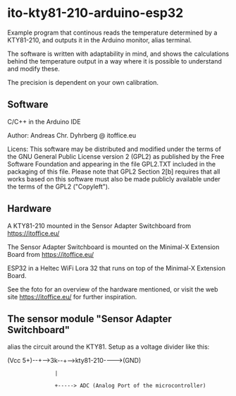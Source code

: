 # ito-kty81-210-arduino-esp32
Example program that continous reads the temperature determined by a KTY81-210, 
and outputs it in the Arduino monitor, alias terminal.

The software is written with adaptability in mind,
and shows the calculations behind the temperature output
in a way where it is possible to understand and modify these.

The precision is dependent on your own calibration.


## Software

C/C++ in the Arduino IDE

Author: Andreas Chr. Dyhrberg @ itoffice.eu

Licens: This software may be distributed and modified under the terms of the 
GNU General Public License version 2 (GPL2) as published by the Free Software 
Foundation and appearing in the file GPL2.TXT included in the packaging of 
this file. Please note that GPL2 Section 2[b] requires that all works based 
on this software must also be made publicly available under the terms of the 
GPL2 ("Copyleft").


## Hardware

A KTY81-210 mounted in the Sensor Adapter Switchboard from https://itoffice.eu/ 

The Sensor Adapter Switchboard is mounted on the Minimal-X Extension Board from https://itoffice.eu/

ESP32 in a Heltec WiFi Lora 32 that runs on top of the Minimal-X Extension Board.

See the foto for an overview of the hardware mentioned, or visit the web site https://itoffice.eu/ for further inspiration.


## The sensor module "Sensor Adapter Switchboard"
alias the circuit around the KTY81. Setup as a voltage divider like this:

 (Vcc 5+)--+-->3k--+-->kty81-210---->(GND)

                   |

                   +-----> ADC (Analog Port of the microcontroller)
